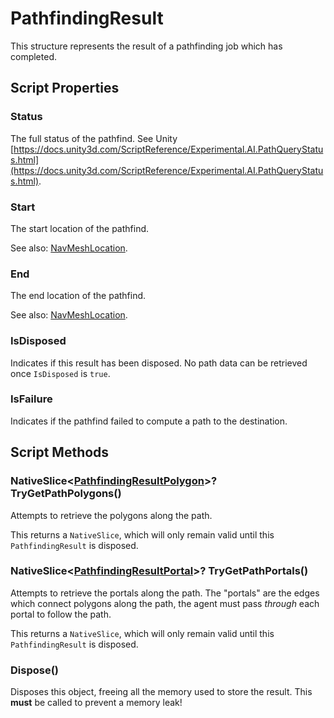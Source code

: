 # PathfindingResult

This structure represents the result of a pathfinding job which has completed.

## Script Properties

### Status

The full status of the pathfind. See Unity [https://docs.unity3d.com/ScriptReference/Experimental.AI.PathQueryStatus.html](https://docs.unity3d.com/ScriptReference/Experimental.AI.PathQueryStatus.html).

### Start

The start location of the pathfind.

See also: [NavMeshLocation](https://docs.unity3d.com/ScriptReference/Experimental.AI.NavMeshLocation.html).

### End

The end location of the pathfind.

See also: [NavMeshLocation](https://docs.unity3d.com/ScriptReference/Experimental.AI.NavMeshLocation.html).

### IsDisposed

Indicates if this result has been disposed. No path data can be retrieved once `IsDisposed` is `true`.

### IsFailure

Indicates if the pathfind failed to compute a path to the destination.

## Script Methods

### NativeSlice<[PathfindingResultPolygon](/Reference/Other/PathfindingResultPolygon)\>? TryGetPathPolygons()

Attempts to retrieve the polygons along the path.

This returns a `NativeSlice`, which will only remain valid until this `PathfindingResult` is disposed.

### NativeSlice<[PathfindingResultPortal](/Reference/Other/PathfindingResultPortal)\>? TryGetPathPortals()

Attempts to retrieve the portals along the path. The "portals" are the edges which connect polygons along the path, the agent must pass _through_ each portal to follow the path.

This returns a `NativeSlice`, which will only remain valid until this `PathfindingResult` is disposed.

### Dispose()

Disposes this object, freeing all the memory used to store the result. This **must** be called to prevent a memory leak!